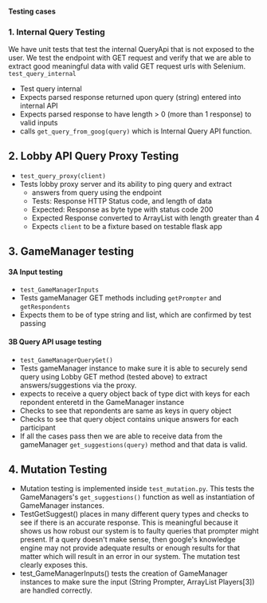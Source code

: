 #### Testing cases

### 1. Internal Query Testing
We have unit tests that test the internal QueryApi that is not exposed to the user. We test the endpoint with GET request and verify that we are able to extract good meaningful data with valid GET request urls with Selenium. 
`test_query_internal`
* Test query internal
* Expects parsed response returned upon query (string) entered into internal API
* Expects parsed response to have length > 0 (more than 1 response) to valid inputs
* calls `get_query_from_goog(query)` which is Internal Query API function.

## 2. Lobby API Query Proxy Testing
* `test_query_proxy(client)`
*  Tests lobby proxy server and its ability to ping query and extract 
    * answers from query using the endpoint
    * Tests: Response HTTP Status code, and length of data
    * Expected: Response as byte type with status code 200
    * Expected Response converted to ArrayList with length greater than 4
    * Expects `client` to be a fixture based on testable flask app

## 3. GameManager testing
#### 3A Input testing
* `test_GameManagerInputs` 
* Tests gameManager GET methods including `getPrompter` and `getRespondents`
* Expects them to be of type string and list, which are confirmed by test passing

#### 3B Query API usage testing
* `test_GameManagerQueryGet()`
* Tests gameManager instance to make sure it is able to securely send query using Lobby GET method (tested above) to extract answers/suggestions via the proxy.
* expects to receive a query object back of type dict with keys for each repondent enteretd in the GameManager instance
* Checks to see that repondents are same as keys in query object
* Checks to see that query object contains unique answers for each participant 
* If all the cases pass then we are able to receive data from the gameManager `get_suggestions(query)` method and that data is valid.

## 4. Mutation Testing
* Mutation testing is implemented inside `test_mutation.py`. This tests the GameManagers's `get_suggestions()` function as well as instantiation of GameManager instances.
* TestGetSuggest() places in many different query types and checks to see if there is an accurate response. This is meaningful because it shows us how robust our system is to faulty queries that prompter might present. If a query doesn't make sense, then google's knowledge engine may not provide adequate results or enough results for that matter which will result in an error in our system. The mutation test clearly exposes this.
* test_GameManagerInputs() tests the creation of GameManager instances to make sure the input (String Prompter, ArrayList<String> Players[3]) are handled correctly. 
